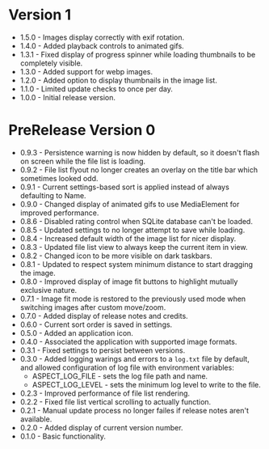 # Version 1

* 1.5.0 - Images display correctly with exif rotation.
* 1.4.0 - Added playback controls to animated gifs.
* 1.3.1 - Fixed display of progress spinner while loading thumbnails to be completely visible.
* 1.3.0 - Added support for webp images.
* 1.2.0 - Added option to display thumbnails in the image list.
* 1.1.0 - Limited update checks to once per day.
* 1.0.0 - Initial release version.

# PreRelease Version 0

* 0.9.3 - Persistence warning is now hidden by default, so it doesn't flash on screen while the file list is loading.
* 0.9.2 - File list flyout no longer creates an overlay on the title bar which sometimes looked odd.
* 0.9.1 - Current settings-based sort is applied instead of always defaulting to Name.
* 0.9.0 - Changed display of animated gifs to use MediaElement for improved performance.
* 0.8.6 - Disabled rating control when SQLite database can't be loaded.
* 0.8.5 - Updated settings to no longer attempt to save while loading.
* 0.8.4 - Increased default width of the image list for nicer display.
* 0.8.3 - Updated file list view to always keep the current item in view.
* 0.8.2 - Changed icon to be more visible on dark taskbars.
* 0.8.1 - Updated to respect system minimum distance to start dragging the image.
* 0.8.0 - Improved display of image fit buttons to highlight mutually exclusive nature.
* 0.7.1 - Image fit mode is restored to the previously used mode when switching images after custom move/zoom.
* 0.7.0 - Added display of release notes and credits.
* 0.6.0 - Current sort order is saved in settings.
* 0.5.0 - Added an application icon.
* 0.4.0 - Associated the application with supported image formats.
* 0.3.1 - Fixed settings to persist between versions.
* 0.3.0 - Added logging warings and errors to a `log.txt` file by default,
  and allowed configuration of log file with environment variables:
  * ASPECT_LOG_FILE - sets the log file path and name.
  * ASPECT_LOG_LEVEL - sets the minimum log level to write to the file.
* 0.2.3 - Improved performance of file list rendering.
* 0.2.2 - Fixed file list vertical scrolling to actually function.
* 0.2.1 - Manual update process no longer failes if release notes aren't available.
* 0.2.0 - Added display of current version number.
* 0.1.0 - Basic functionality.
